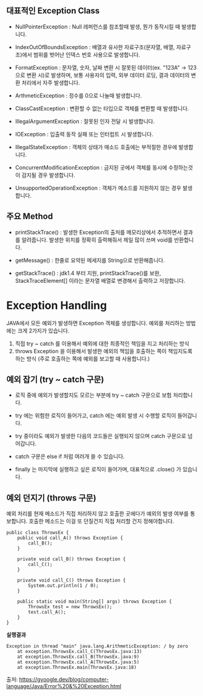 
## 대표적인 Exception Class
- NullPointerException : Null 레퍼런스를 참조할때 발생, 뭔가 동작시킬 때 발생합니다.

- IndexOutOfBoundsException : 배열과 유사한 자료구조(문자열, 배열, 자료구조)에서 범위를 벗어난 인덱스 번호 사용으로 발생합니다.

- FormatException : 문자열, 숫자, 날짜 변환 시 잘못된 데이터(ex. "123A" -> 123 으로 변환 시)로 발생하며, 보통 사용자의 입력, 외부 데이터 로딩, 결과 데이터의 변환 처리에서 자주 발생합니다.

- ArthmeticException : 정수를 0으로 나눌때 발생합니다.

- ClassCastException : 변환할 수 없는 타입으로 객체를 변환할 때 발생합니다.

- IllegalArgumentException : 잘못된 인자 전달 시 발생합니다.

- IOException : 입출력 동작 실패 또는 인터럽트 시 발생합니다.

- IllegalStateException : 객체의 상태가 매소드 호출에는 부적절한 경우에 발생합니다.

- ConcurrentModificationException : 금지된 곳에서 객체를 동시에 수정하는것이 감지될 경우 발생합니다.

- UnsupportedOperationException : 객체가 메소드를 지원하지 않는 경우 발생합니다.


## 주요 Method
- printStackTrace() : 발생한 Exception의 출처를 메모리상에서 추적하면서 결과를 알려줍니다. 발생한 위치를 정확히 출력해줘서 제일 많이 쓰며 void를 반환합니다.

- getMessage() : 한줄로 요약된 메세지를 String으로 반환해줍니다.

- getStackTrace() : jdk1.4 부터 지원, printStackTrace()를 보완, StackTraceElement[] 이라는 문자열 배열로 변경해서 출력하고 저장합니다.


# Exception Handling
JAVA에서 모든 예외가 발생하면 Exception 객체를 생성합니다. 예외를 처리하는 방법에는 크게 2가지가 있습니다.

1) 직접 try ~ catch 를 이용해서 예외에 대한 최종적인 책임을 지고 처리하는 방식
2) throws Exception 을 이용해서 발생한 예외의 책임을 호출하는 쪽이 책임지도록 하는 방식 (주로 호출하는 쪽에 예외를 보고할 때 사용합니다.)

## 예외 잡기 (try ~ catch 구문)
- 로직 중에 예외가 발생할지도 모르는 부분에 try ~ catch 구문으로 보험 처리합니다.

- try 에는 위험한 로직이 들어가고, catch 에는 예외 발생 시 수행할 로직이 들어갑니다.

- try 중이라도 예외가 발생한 다음의 코드들은 실행되지 않으며 catch 구문으로 넘어갑니다.

- catch 구문은 else if 처럼 여러개 쓸 수 있습니다.

- finally 는 마지막에 실행하고 싶은 로직이 들어가며, 대표적으로 .close() 가 있습니다.


## 예외 던지기 (throws 구문)
예외 처리를 현재 메소드가 직접 처리하지 않고 호출한 곳에다가 예외의 발생 여부를 통보합니다. 호출한 메소드는 이걸 또 던질건지 직접 처리할 건지 정해야합니다. 

```
public class ThrowsEx {
    public void call_A() throws Exception {
        call_B();
    }

    private void call_B() throws Exception {
        call_C();
    }

    private void call_C() throws Exception {
        System.out.println(1 / 0);
    }

    public static void main(String[] args) throws Exception {
        ThrowsEx test = new ThrowsEx();
        test.call_A();
    }
}
```

**실행결과**
```
Exception in thread "main" java.lang.ArithmeticException: / by zero
    at exception.ThrowsEx.call_C(ThrowsEx.java:13)
    at exception.ThrowsEx.call_B(ThrowsEx.java:9)
    at exception.ThrowsEx.call_A(ThrowsEx.java:5)
    at exception.ThrowsEx.main(ThrowsEx.java:18)
```

출처: 
https://gyoogle.dev/blog/computer-language/Java/Error%20&%20Exception.html
